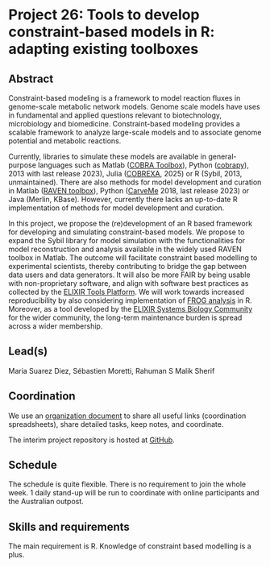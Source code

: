 # Project 26: Tools to develop constraint-based models in R: adapting existing toolboxes

## Abstract

Constraint-based modeling is a framework to model reaction fluxes in genome-scale metabolic network models. Genome scale models have uses in fundamental and applied questions relevant to biotechnology, microbiology and biomedicine. Constraint-based modeling provides a scalable framework to analyze large-scale models and to associate genome potential and metabolic reactions.

Currently, libraries to simulate these models are available in general-purpose languages such as Matlab ([COBRA Toolbox](https://opencobra.github.io/cobratoolbox/stable/index.html)), Python ([cobrapy](https://opencobra.github.io/cobrapy/)), 2013 with last release 2023), Julia ([COBREXA](https://github.com/COBREXA/COBREXA.jl), 2025) or R (Sybil, 2013, unmaintained). There are also methods for model development and curation in Matlab ([RAVEN toolbox](https://sysbiochalmers.github.io/RAVEN/)), Python ([CarveMe](https://carveme.readthedocs.io/en/latest/) 2018, last release 2023) or Java (Merlin, KBase). However, currently there lacks an up-to-date R implementation of methods for model development and curation.

In this project, we propose the (re)development of an R based framework for developing and simulating constraint-based models. We propose to expand the Sybil library for model simulation with the functionalities for model reconstruction and analysis available in the widely used RAVEN toolbox in Matlab. The outcome will facilitate constraint based modelling to experimental scientists, thereby contributing to bridge the gap between data users and data generators. It will also be more FAIR by being usable with non-proprietary software, and align with software best practices as collected by the [ELIXIR Tools Platform](https://elixir-europe.org/platforms/tools). We will work towards increased reproducibility by also considering implementation of [FROG analysis](https://www.biorxiv.org/content/10.1101/2024.09.24.614797) in R. Moreover, as a tool developed by the [ELIXIR Systems Biology Community](https://elixir-europe.org/communities/systems-biology) for the wider community, the long-term maintenance burden is spread across a wider membership.

## Lead(s)

Maria Suarez Diez, Sébastien Moretti, Rahuman S Malik Sherif

## Coordination

We use an [organization document](https://docs.google.com/document/d/1endW6OitlBJfsjeCz5dbGb_qKuSfFce_ZyIf4uKeqR4/edit?usp=drive_link) to share all useful links (coordination spreadsheets), share detailed tasks, keep notes, and coordinate.

The interim project repository is hosted at [GitHub](https://github.com/sib-swiss/constraint-based-modeling-in-R).

## Schedule
The schedule is quite flexible. There is no requirement to join the whole week. 1 daily stand-up will be run to coordinate with online participants and the Australian outpost.

## Skills and requirements
The main requirement is R. Knowledge of constraint based modelling is a plus.


